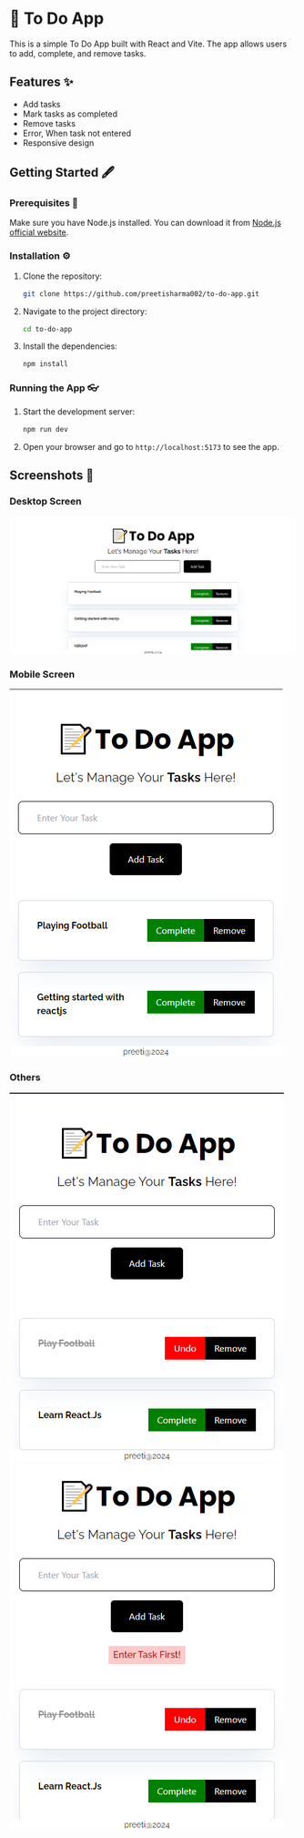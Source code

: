 # 📝 To Do App

This is a simple To Do App built with React and Vite. The app allows users to add, complete, and remove tasks.

## Features ✨

- Add tasks
- Mark tasks as completed
- Remove tasks
- Error, When task not entered
- Responsive design

## Getting Started 🖋

### Prerequisites 🧱

Make sure you have Node.js installed. You can download it from [Node.js official website](https://nodejs.org/).

### Installation ⚙

1. Clone the repository:

   ```bash
   git clone https://github.com/preetisharma002/to-do-app.git
   ```

2. Navigate to the project directory:

   ```bash
   cd to-do-app
   ```

3. Install the dependencies:

   ```bash
   npm install
   ```

### Running the App 👓

1. Start the development server:

   ```bash
   npm run dev
   ```

2. Open your browser and go to `http://localhost:5173` to see the app.

## Screenshots 🧧

### Desktop Screen

![Desktop](/public/to-do-capture2.PNG)

### Mobile Screen

![Mobile](/public/to-do-capture.PNG)

### Others

![Mobile](/public/to-do-capture3.png)
![Mobile](/public/to-do-capture4.png)
